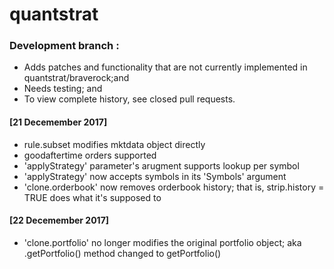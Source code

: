 # quantstrat

### Development branch :
* Adds patches and functionality that are not currently implemented in quantstrat/braverock;and
* Needs testing; and
* To view complete history, see closed pull requests.

#### [21 Decemember 2017]
* rule.subset modifies mktdata object directly
* goodaftertime orders supported
* 'applyStrategy' parameter's arugment supports lookup per symbol
* 'applyStrategy' now accepts symbols in its 'Symbols' argument 
* 'clone.orderbook' now removes orderbook history; that is, strip.history = TRUE does what it's supposed to

#### [22 Decemember 2017]
* 'clone.portfolio' no longer modifies the original portfolio object; aka .getPortfolio() method changed to getPortfolio()
